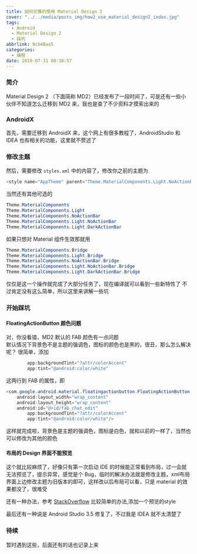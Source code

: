```yaml
---
title: 如何优雅的使用 Material Design 2
cover: "../../media/posts_img/how2_use_material_design2_index.jpg"
tags:
  - Android
  - Material Design 2
  - 踩坑
abbrlink: 9cb48aa5
categories:
  - 编程
date: 2019-07-31 00:38:57
---
```

### 简介

Material Design 2 （下面简称 MD2）已经发布了一段时间了，可是还有一些小伙伴不知道怎么迁移到 MD2 来，我也是查了不少资料才摸索出来的  

### AndroidX

首先，需要迁移到 AndroidX 来，这个网上有很多教程了，AndroidStudio 和 IDEA 也有相关的功能，这里就不赘述了  

### 修改主题

然后，需要修改 `styles.xml` 中的内容了，修改你之前的主题为

``` java
<style name="AppTheme" parent="Theme.MaterialComponents.Light.NoActionBar">"
```

当然还有其他可选的

``` java
Theme.MaterialComponents
Theme.MaterialComponents.Light
Theme.MaterialComponents.NoActionBar
Theme.MaterialComponents.Light.NoActionBar
Theme.MaterialComponents.Light.DarkActionBar
```

如果只想对 Material 组件生效那就用

``` java
Theme.MaterialComponents.Bridge
Theme.MaterialComponents.Light.Bridge
Theme.MaterialComponents.NoActionBar.Bridge
Theme.MaterialComponents.Light.NoActionBar.Bridge
Theme.MaterialComponents.Light.DarkActionBar.Bridge
```

仅仅是这一个操作就完成了大部分任务了，现在编译就可以看到一些新特性了
不过肯定没有这么简单，所以这里来讲解一些坑

### 开始踩坑

#### FloatingActionButton 颜色问题

对，你没看错，MD2 默认的 FAB 颜色有一点问题  
默认情况下背景色不是主题的强调色，图标的颜色也是黑的，很丑，那么怎么解决呢？
很简单，添加

``` java
        app:backgroundTint="?attr/colorAccent"
        app:tint="@android:color/white"
```

这两行到 FAB 的属性，即

``` java
<com.google.android.material.floatingactionbutton.FloatingActionButton
    android:layout_width="wrap_content"
    android:layout_height="wrap_content"
    android:id="@+id/fab_chat_edit"
        app:backgroundTint="?attr/colorAccent"
        app:tint="@android:color/white"/>
```

这样就完成啦，背景色是主题的强调色，图标是白色，就和以前的一样了，当然也可以修改为其他的颜色

#### 布局的 Design 界面不能预览

这个就比较麻烦了，好像只有第一次启动 IDE 的时候能正常看到布局，过一会就无法预览了，提示异常，感觉是个 Bug，临时的解决办法就是修改主题，xml布局界面上边修改主题为旧版本的即可，这样改以后布局可以看，只是 material 的效果都没了，很难受

还有一种办法，参考 [StackOverflow](https://stackoverflow.com/questions/55791884/cannot-render-materialbutton-with-android-material1-1-x) 比较简单的办法,添加一个预览的style

最后还有一种说是 Android Studio 3.5 修复了，不过我是 IDEA 就不太清楚了

### 待续

暂时遇到这些，后面还有的话也记录上来
